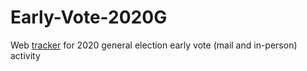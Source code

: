# Early-Vote-2020G

Web [tracker](https://electproject.github.io/Early-Vote-2020G/) for 2020 general election early vote (mail and in-person) activity
